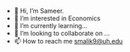 - 👋 Hi, I’m Sameer.
- 👀 I’m interested in Economics
- 🌱 I’m currently learning...
- 💞️ I’m looking to collaborate on ...
- 📫 How to reach me smalik9@uh.edu

<!---
smalik9/smalik9 is a ✨ special ✨ repository because its `README.md` (this file) appears on your GitHub profile.
You can click the Preview link to take a look at your changes.
--->
